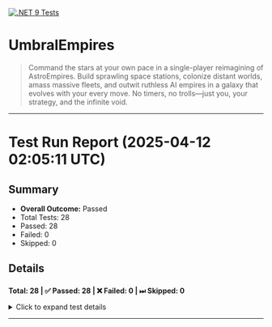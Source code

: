 [![.NET 9 Tests](https://github.com/jamesphenry/UmbralEmpires/actions/workflows/dotnet-desktop.yml/badge.svg)](https://github.com/jamesphenry/UmbralEmpires/actions/workflows/dotnet-desktop.yml)

# UmbralEmpires
>Command the stars at your own pace in a single-player reimagining of AstroEmpires. Build sprawling space stations, colonize distant worlds, amass massive fleets, and outwit ruthless AI empires in a galaxy that evolves with your every move. No timers, no trolls—just you, your strategy, and the infinite void.
---
<!-- TEST-RESULTS-START -->
# Test Run Report (2025-04-12 02:05:11 UTC)

## Summary
* **Overall Outcome:** Passed
* Total Tests: 28
* Passed: 28
* Failed: 0
* Skipped: 0

## Details

### [](#)
**Total: 28 | ✅ Passed: 28 | ❌ Failed: 0 | ⏭ Skipped: 0**
<details><summary>Click to expand test details</summary>

| Test Name | Outcome | Duration (ms) | Error Message |
|-----------|---------|---------------|----------------|
| LoadAllDefinitions_Should_Load_UsesSolar_Flag | Passed | 0 | - |
| LoadAllDefinitions_Should_Load_RequiresTechnology_List | Passed | 0 | - |
| LoadAllDefinitions_Should_Load_AreaCapacityBonus | Passed | 0 | - |
| LoadAllDefinitions_Should_Load_IncreasesAstroFertility_Flag | Passed | 0 | - |
| Should_Ignore_Extra_Json_Properties | Passed | 0 | - |
| LoadAllDefinitions_Should_Load_BaseConstructionBonus | Passed | 0 | - |
| LoadAllDefinitions_Should_Load_AddsPopCapacityByFertility_Flag | Passed | 0 | - |
| LoadAllDefinitions_Should_Load_Multiple_Simple_Structures | Passed | 0 | - |
| LoadAllDefinitions_Should_Load_PopulationRequirementPerLevel | Passed | 0 | - |
| LoadAllDefinitions_Should_Load_BaseProductionBonus | Passed | 0 | - |
| LoadAllDefinitions_Should_Load_EconomyBonus | Passed | 0 | - |
| LoadAllDefinitions_Should_Skip_Object_With_Negative_Cost | Passed | 0 | - |
| LoadAllDefinitions_Should_Load_UsesGas_Flag | Passed | 0 | - |
| LoadAllDefinitions_Should_Load_Single_Simple_Structure | Passed | 0 | - |
| Should_Skip_Technology_With_Negative_Cost | Passed | 0 | - |
| LoadAllDefinitions_Should_Load_UsesMetal_Flag | Passed | 0 | - |
| LoadAllDefinitions_Should_Load_AreaRequirementPerLevel | Passed | 0 | - |
| LoadAllDefinitions_Should_Skip_Object_With_Missing_Id | Passed | 0 | - |
| LoadAllDefinitions_Should_Skip_Object_With_Missing_Name | Passed | 0 | - |
| Should_Load_Single_Simple_Technology | Passed | 0 | - |
| LoadAllDefinitions_Should_Load_EnergyRequirementPerLevel | Passed | 0 | - |
| Should_Throw_Exception_For_Invalid_Json | Passed | 0 | - |
| LoadAllDefinitions_Should_Load_Single_Simple_Technology | Passed | 0 | - |
| LoadAllDefinitions_Should_Load_IsAdvanced_Flag | Passed | 0 | - |
| Should_Return_Empty_Lists_For_Empty_Input_Json | Passed | 0 | - |
| Should_Load_Technology_With_Prerequisites | Passed | 0 | - |
| LoadAllDefinitions_Should_Load_UsesCrystal_Flag | Passed | 0 | - |
| LoadAllDefinitions_Should_Load_BaseResearchBonus | Passed | 0 | - |

</details>

<!-- TEST-RESULTS-END -->
---

